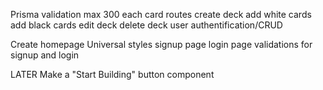 Prisma validation
  max 300 each card
routes
  create deck
  add white cards
  add black cards
  edit deck
  delete deck
user authentification/CRUD



Create homepage
Universal styles
signup page
login page
validations for signup and login


LATER
Make a "Start Building" button component
